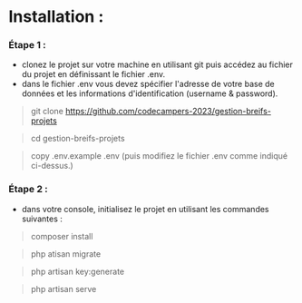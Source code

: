 # Installation : 

### Étape 1 : 

- clonez le projet sur votre machine en utilisant git puis accédez au fichier du projet en définissant le fichier .env.
- dans le fichier .env vous devez spécifier l'adresse de votre base de données et les informations d'identification (username & password).

> git clone https://github.com/codecampers-2023/gestion-breifs-projets

> cd gestion-breifs-projets

> copy .env.example  .env 
(puis modifiez le fichier .env comme indiqué ci-dessus.)

### Étape 2 :
- dans votre console, initialisez le projet en utilisant les commandes suivantes : 

> composer install 

> php atisan migrate

> php artisan key:generate

> php artisan serve
